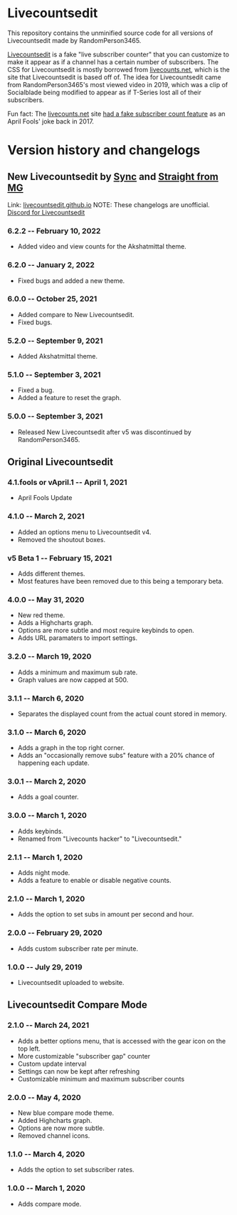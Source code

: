 # Livecountsedit
This repository contains the unminified source code for all versions of Livecountsedit made by RandomPerson3465.

[Livecountsedit](https://randomperson3465.github.io/livecountsedit) is a fake "live subscriber counter" that you can customize to make it appear as if a channel has a certain number of subscribers. The CSS for Livecountsedit is mostly borrowed from [livecounts.net](https://livecounts.net), which is the site that Livecountsedit is based off of. The idea for Livecountsedit came from RandomPerson3465's most viewed video in 2019, which was a clip of Socialblade being modified to appear as if T-Series lost all of their subscribers.

Fun fact: The [livecounts.net](https://livecounts.net) site [had a fake subscriber count feature](https://twitter.com/LivecountsSite/status/848275500749299712) as an April Fools' joke back in 2017.

# Version history and changelogs
## New Livecountsedit by [Sync](https://twitter.com/just_Sync2) and [Straight from MG](https://www.youtube.com/c/StraightfromMG)
Link: [livecountsedit.github.io](https://livecountsedit.github.io)
NOTE: These changelogs are unofficial.
[Discord for Livecountsedit](https://discord.gg/Uke3tdtYnD)

### 6.2.2 -- February 10, 2022
- Added video and view counts for the Akshatmittal theme.

### 6.2.0 -- January 2, 2022
- Fixed bugs and added a new theme.

### 6.0.0 -- October 25, 2021
- Added compare to New Livecountsedit.
- Fixed bugs.

### 5.2.0 -- September 9, 2021
- Added Akshatmittal theme.

### 5.1.0 -- September 3, 2021
- Fixed a bug.
- Added a feature to reset the graph.

### 5.0.0 -- September 3, 2021
- Released New Livecountsedit after v5 was discontinued by RandomPerson3465.

## Original Livecountsedit

### 4.1.fools or vApril.1 -- April 1, 2021
- April Fools Update

### 4.1.0 -- March 2, 2021
- Added an options menu to Livecountsedit v4.
- Removed the shoutout boxes.

### v5 Beta 1 -- February 15, 2021
- Adds different themes.
- Most features have been removed due to this being a temporary beta.

### 4.0.0 -- May 31, 2020
- New red theme.
- Adds a Highcharts graph.
- Options are more subtle and most require keybinds to open.
- Adds URL paramaters to import settings.

### 3.2.0 -- March 19, 2020
- Adds a minimum and maximum sub rate.
- Graph values are now capped at 500.

### 3.1.1 -- March 6, 2020
- Separates the displayed count from the actual count stored in memory.

### 3.1.0 -- March 6, 2020
- Adds a graph in the top right corner.
- Adds an "occasionally remove subs" feature with a 20% chance of happening each update.

### 3.0.1 -- March 2, 2020
- Adds a goal counter.

### 3.0.0 -- March 1, 2020
- Adds keybinds.
- Renamed from "Livecounts hacker" to "Livecountsedit."

### 2.1.1 -- March 1, 2020
- Adds night mode.
- Adds a feature to enable or disable negative counts.

### 2.1.0 -- March 1, 2020
- Adds the option to set subs in amount per second and hour.

### 2.0.0 -- February 29, 2020
- Adds custom subscriber rate per minute.

### 1.0.0 -- July 29, 2019
- Livecountsedit uploaded to website.

## Livecountsedit Compare Mode

### 2.1.0 -- March 24, 2021
- Adds a better options menu, that is accessed with the gear icon on the top left.
- More customizable "subscriber gap" counter
- Custom update interval
- Settings can now be kept after refreshing
- Customizable minimum and maximum subscriber counts

### 2.0.0 -- May 4, 2020
- New blue compare mode theme.
- Added Highcharts graph.
- Options are now more subtle.
- Removed channel icons.

### 1.1.0 -- March 4, 2020
- Adds the option to set subscriber rates.

### 1.0.0 -- March 1, 2020
- Adds compare mode.
